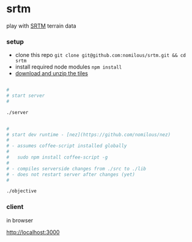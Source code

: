 srtm
====

play with [SRTM](http://en.wikipedia.org/wiki/Shuttle_Radar_Topography_Mission) terrain data

### setup

* clone this repo `git clone git@github.com:nomilous/srtm.git && cd srtm`
* install required node modules `npm install`
* [download and unzip the tiles](https://github.com/nomilous/srtm/tree/master/tiles)

```bash

#
# start server
# 

./server


#
# start dev runtime - [nez](https://github.com/nomilous/nez)
# 
# - assumes coffee-script installed globally
#   
#   sudo npm install coffee-script -g
#    
# - compiles serverside changes from ./src to ./lib
# - does not restart server after changes (yet)
#

./objective

```


### client

in browser

[http://localhost:3000](http://localhost:3000)
